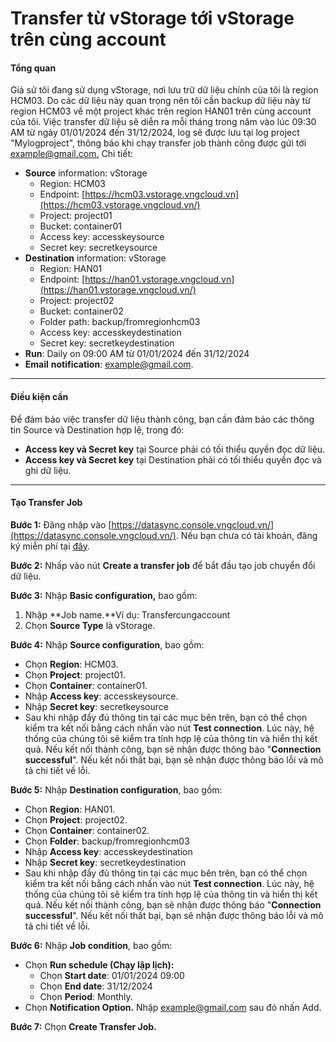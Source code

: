 # Transfer từ vStorage tới vStorage trên cùng account

#### Tổng quan <a href="#transferdulieutuvstoragetoivstoragetrencungaccount-tongquan" id="transferdulieutuvstoragetoivstoragetrencungaccount-tongquan"></a>

Giả sử tôi đang sử dụng vStorage, nơi lưu trữ dữ liệu chính của tôi là region HCM03. Do các dữ liệu này quan trọng nên tôi cần backup dữ liệu này từ region HCM03 về một project khác trên region HAN01 trên cùng account của tôi. Việc transfer dữ liệu sẽ diễn ra mỗi tháng trong năm vào lúc 09:30 AM từ ngày 01/01/2024 đến 31/12/2024, log sẽ được lưu tại log project "Mylogproject", thông báo khi chạy transfer job thành công được gửi tới [example@gmail.com](mailto:example@gmail.com)[.](mailto:myemail@gmail.com.) Chi tiết:&#x20;

* **Source** information: vStorage
  * Region: HCM03
  * Endpoint: [https://hcm03.vstorage.vngcloud.vn](https://hcm03.vstorage.vngcloud.vn/)
  * Project: project01
  * Bucket: container01
  * Access key: accesskeysource
  * Secret key: secretkeysource
* **Destination** information: vStorage
  * Region: HAN01
  * Endpoint: [https://han01.vstorage.vngcloud.vn](https://han01.vstorage.vngcloud.vn/)
  * Project: project02
  * Bucket: container02
  * Folder path: backup/fromregionhcm03
  * Access key: accesskeydestination
  * Secret key: secretkeydestination
* **Run**: Daily on 09:00 AM từ 01/01/2024 đến 31/12/2024
* **Email** **notification**: [example@gmail.com](mailto:example@gmail.com).

***

#### Điều kiện cần <a href="#transferdulieutuvstoragetoivstoragetrencungaccount-dieukiencan" id="transferdulieutuvstoragetoivstoragetrencungaccount-dieukiencan"></a>

Để đảm bảo việc transfer dữ liệu thành công, bạn cần đảm bảo các thông tin Source và Destination hợp lệ, trong đó:&#x20;

* **Access key và Secret key** tại Source phải có tối thiểu quyền đọc dữ liệu.
* **Access key và Secret key** tại Destination phải có tối thiểu quyền đọc và ghi dữ liệu.

***

#### Tạo Transfer Job <a href="#transferdulieutuvstoragetoivstoragetrencungaccount-taotransferjob" id="transferdulieutuvstoragetoivstoragetrencungaccount-taotransferjob"></a>

**Bước 1:** Đăng nhập vào [https://datasync.console.vngcloud.vn/](https://datasync.console.vngcloud.vn/). Nếu bạn chưa có tài khoản, đăng ký miễn phí tại [đây](https://register.vngcloud.vn/signup).

**Bước 2:** Nhấp vào nút **Create a transfer job** để bắt đầu tạo job chuyển đổi dữ liệu.

**Bước 3:** Nhập **Basic configuration,** bao gồm:&#x20;

1. Nhập **Job name.**Ví dụ: Transfercungaccount
2. Chọn **Source Type** là vStorage.

**Bước 4:** Nhập **Source configuration**, bao gồm:&#x20;

* Chọn **Region**: HCM03.
* Chọn **Project**: project01.
* Chọn **Container**: container01.
* Nhập **Access key**: accesskeysource.
* Nhập **Secret key**: secretkeysource
* Sau khi nhập đẩy đủ thông tin tại các mục bên trên, bạn có thể chọn kiểm tra kết nối bằng cách nhấn vào nút **Test connection**. Lúc này, hệ thống của chúng tôi sẽ kiểm tra tính hợp lệ của thông tin và hiển thị kết quả. Nếu kết nối thành công, bạn sẽ nhận được thông báo "**Connection successful**". Nếu kết nối thất bại, bạn sẽ nhận được thông báo lỗi và mô tả chi tiết về lỗi.

**Bước 5:** Nhập **Destination configuration**, bao gồm:

* Chọn **Region**: HAN01.
* Chọn **Project**: project02.
* Chọn **Container**: container02.
* Chọn **Folder**: backup/fromregionhcm03
* Nhập **Access key**: accesskeydestination
* Nhập **Secret key**: secretkeydestination
* Sau khi nhập đẩy đủ thông tin tại các mục bên trên, bạn có thể chọn kiểm tra kết nối bằng cách nhấn vào nút **Test connection**. Lúc này, hệ thống của chúng tôi sẽ kiểm tra tính hợp lệ của thông tin và hiển thị kết quả. Nếu kết nối thành công, bạn sẽ nhận được thông báo "**Connection successful**". Nếu kết nối thất bại, bạn sẽ nhận được thông báo lỗi và mô tả chi tiết về lỗi.

**Bước 6:** Nhập **Job condition**, bao gồm:

* Chọn **Run schedule (Chạy lập lịch):**
  * Chọn **Start date**: 01/01/2024 09:00
  * Chọn **End date**: 31/12/2024
  * Chọn **Period**: Monthly.
* Chọn **Notification Option.** Nhập [example@gmail.com](mailto:example@gmail.com) sau đó nhấn Add.

**Bước 7:** Chọn **Create Transfer Job.**
